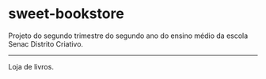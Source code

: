 # sweet-bookstore
Projeto do segundo trimestre do segundo ano do ensino médio da escola Senac Distrito Criativo.
<hr> 
Loja de livros.
